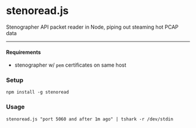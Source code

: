 # stenoread.js
Stenographer API packet reader in Node, piping out steaming hot PCAP data

-----

#### Requirements
* stenographer w/ `pem` certificates on same host

### Setup
```
npm install -g stenoread
```
### Usage
```
stenoread.js "port 5060 and after 1m ago" | tshark -r /dev/stdin
```
